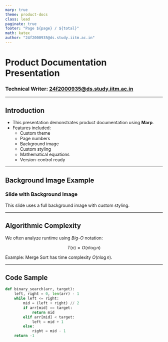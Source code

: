 ```yaml
---
marp: true
theme: product-docs
class: lead
paginate: true
footer: "Page ${page} / ${total}"
math: katex
author: "24f2000935@ds.study.iitm.ac.in"
---
```


# Product Documentation Presentation
### Technical Writer: 24f2000935@ds.study.iitm.ac.in

---

## Introduction

- This presentation demonstrates product documentation using **Marp**.  
- Features included:
  - Custom theme  
  - Page numbers  
  - Background image  
  - Custom styling  
  - Mathematical equations  
  - Version-control ready  

---

## Background Image Example
<!-- _backgroundImage: url('https://picsum.photos/1280/720') -->
<!-- _backgroundSize: cover -->
<!-- _color: white -->

### Slide with Background Image  
This slide uses a full background image with custom styling.

---

## Algorithmic Complexity

We often analyze runtime using *Big-O* notation:

$$
T(n) = O(n \log n)
$$

Example: Merge Sort has time complexity $O(n \log n)$.

---

## Code Sample

```python
def binary_search(arr, target):
    left, right = 0, len(arr) - 1
    while left <= right:
        mid = (left + right) // 2
        if arr[mid] == target:
            return mid
        elif arr[mid] < target:
            left = mid + 1
        else:
            right = mid - 1
    return -1
